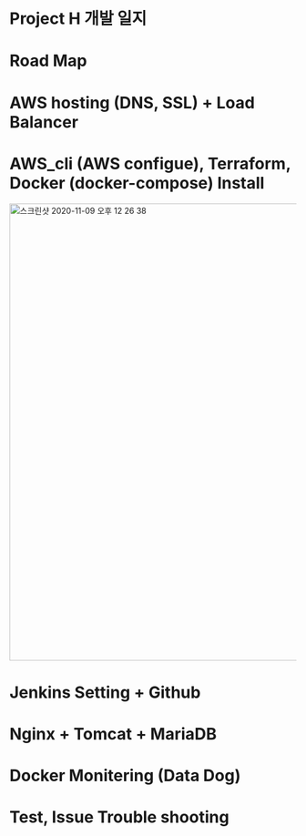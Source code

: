 <h1>Project H 개발 일지</h1>  

# Road Map


# AWS hosting (DNS, SSL) + Load Balancer


# AWS_cli (AWS configue), Terraform, Docker (docker-compose) Install
<img width="803" alt="스크린샷 2020-11-09 오후 12 26 38" src="https://user-images.githubusercontent.com/43293666/98550184-1fb5ed80-22df-11eb-8507-a6536a502480.png">

# Jenkins Setting + Github 


# Nginx + Tomcat + MariaDB


# Docker Monitering (Data Dog)


# Test, Issue Trouble shooting

